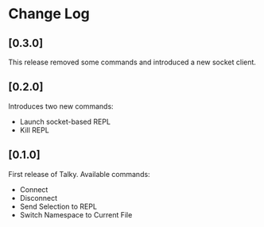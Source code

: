 # Change Log

## [0.3.0]
This release removed some commands and introduced a new socket client.

## [0.2.0]
Introduces two new commands:
* Launch socket-based REPL
* Kill REPL

## [0.1.0]
First release of Talky. Available commands:
* Connect
* Disconnect
* Send Selection to REPL
* Switch Namespace to Current File
